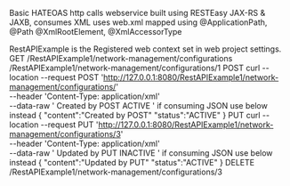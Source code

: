 Basic HATEOAS http calls webservice built using RESTEasy JAX-RS & JAXB, consumes XML uses web.xml
mapped using @ApplicationPath, @Path
             @XmlRootElement, @XmlAccessorType
             
RestAPIExample is the Registered web context set in web project settings.
GET
	/RestAPIExample1/network-management/configurations
	/RestAPIExample1/network-management/configurations/1
POST
	curl --location --request POST 'http://127.0.0.1:8080/RestAPIExample1/network-management/configurations/' \
	--header 'Content-Type: application/xml' \
	--data-raw '<?xml version="1.0" encoding="UTF-8" standalone="yes"?>
	<configuration>
	    <content>Created by POST</content>
	    <status>ACTIVE</status>
	</configuration>'
	if consuming JSON use below instead
	{
	    "content":"Created by POST"
	    "status":"ACTIVE"
	}
PUT
	curl --location --request PUT 'http://127.0.0.1:8080/RestAPIExample1/network-management/configurations/3' \
	--header 'Content-Type: application/xml' \
	--data-raw '<?xml version="1.0" encoding="UTF-8" standalone="yes"?>
	<configuration>
	    <content>Updated by PUT</content>
	    <status>INACTIVE</status>
	</configuration>'
	if consuming JSON use below instead
	{
	    "content":"Updated by PUT"
	    "status":"ACTIVE"
	}
DELETE
	/RestAPIExample1/network-management/configurations/3